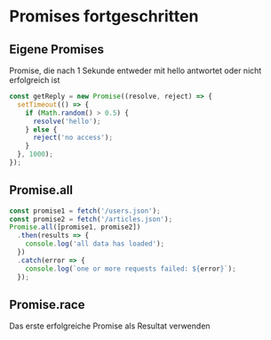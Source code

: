 # Promises fortgeschritten

## Eigene Promises

Promise, die nach 1 Sekunde entweder mit hello antwortet oder nicht erfolgreich ist

```js
const getReply = new Promise((resolve, reject) => {
  setTimeout(() => {
    if (Math.random() > 0.5) {
      resolve('hello');
    } else {
      reject('no access');
    }
  }, 1000);
});
```

## Promise.all

```js
const promise1 = fetch('/users.json');
const promise2 = fetch('/articles.json');
Promise.all([promise1, promise2])
  .then(results => {
    console.log('all data has loaded');
  })
  .catch(error => {
    console.log(`one or more requests failed: ${error}`);
  });
```

## Promise.race

Das erste erfolgreiche Promise als Resultat verwenden

